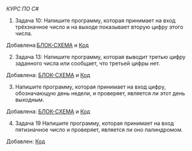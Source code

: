 *КУРС ПО С#*


1. Задача 10: Напишите программу, которая принимает на вход трёхзначное число и на выходе показывает вторую цифру этого числа.

Добавлена:[БЛОК-СХЕМА](qwerty1/1.drawio.png) и [Код](qwerty1/Program.cs)

2. Задача 13: Напишите программу, которая выводит третью цифру заданного числа или сообщает, что третьей цифры нет.

Добавлена: [БЛОК-СХЕМА](qwerty2/2.drawio.png) и [Код](qwerty2/Program.cs)

3. Напишите программу, которая принимает на вход цифру, обозначающую день недели, и проверяет, является ли этот день выходным.

Добавлена: [БЛОК-СХЕМА](qwerty3/3.drawio.png) и [Код](qwerty3/Program.cs)

4. Задача 19 Напишите программу, которая принимает на вход пятизначное число и проверяет, является ли оно палиндромом.


Добавлен: [Код](qwerty5/Program.cs)